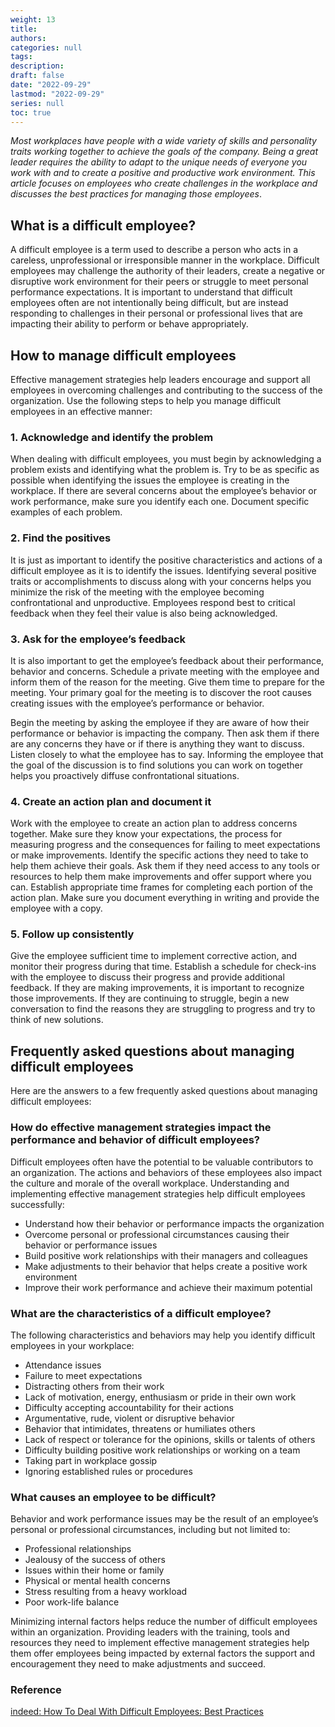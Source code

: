```yaml
---
weight: 13
title: 
authors:
categories: null
tags:
description: 
draft: false
date: "2022-09-29"
lastmod: "2022-09-29"
series: null
toc: true
---
```




*Most workplaces have people with a wide variety of skills and personality traits working together to achieve the goals of the company. Being a great leader requires the ability to adapt to the unique needs of everyone you work with and to create a positive and productive work environment. This article focuses on employees who create challenges in the workplace and discusses the best practices for managing those employees*.



## What is a difficult employee?

A difficult employee is a term used to describe a person who acts in a careless, unprofessional or irresponsible manner in the workplace. Difficult employees may challenge the authority of their leaders, create a negative or disruptive work environment for their peers or struggle to meet personal performance expectations. It is important to understand that difficult employees often are not intentionally being difficult, but are instead responding to challenges in their personal or professional lives that are impacting their ability to perform or behave appropriately.

## How to manage difficult employees

Effective management strategies help leaders encourage and support all employees in overcoming challenges and contributing to the success of the organization. Use the following steps to help you manage difficult employees in an effective manner:

### 1. Acknowledge and identify the problem

When dealing with difficult employees, you must begin by acknowledging a problem exists and identifying what the problem is. Try to be as specific as possible when identifying the issues the employee is creating in the workplace. If there are several concerns about the employee’s behavior or work performance, make sure you identify each one. Document specific examples of each problem.

### 2. Find the positives

It is just as important to identify the positive characteristics and actions of a difficult employee as it is to identify the issues. Identifying several positive traits or accomplishments to discuss along with your concerns helps you minimize the risk of the meeting with the employee becoming confrontational and unproductive. Employees respond best to critical feedback when they feel their value is also being acknowledged.

### 3. Ask for the employee’s feedback

It is also important to get the employee’s feedback about their performance, behavior and concerns. Schedule a private meeting with the employee and inform them of the reason for the meeting. Give them time to prepare for the meeting. Your primary goal for the meeting is to discover the root causes creating issues with the employee’s performance or behavior.

Begin the meeting by asking the employee if they are aware of how their performance or behavior is impacting the company. Then ask them if there are any concerns they have or if there is anything they want to discuss. Listen closely to what the employee has to say. Informing the employee that the goal of the discussion is to find solutions you can work on together helps you proactively diffuse confrontational situations.

### 4. Create an action plan and document it

Work with the employee to create an action plan to address concerns together. Make sure they know your expectations, the process for measuring progress and the consequences for failing to meet expectations or make improvements. Identify the specific actions they need to take to help them achieve their goals. Ask them if they need access to any tools or resources to help them make improvements and offer support where you can. Establish appropriate time frames for completing each portion of the action plan. Make sure you document everything in writing and provide the employee with a copy.

### 5. Follow up consistently

Give the employee sufficient time to implement corrective action, and monitor their progress during that time. Establish a schedule for check-ins with the employee to discuss their progress and provide additional feedback. If they are making improvements, it is important to recognize those improvements. If they are continuing to struggle, begin a new conversation to find the reasons they are struggling to progress and try to think of new solutions.

## Frequently asked questions about managing difficult employees

Here are the answers to a few frequently asked questions about managing difficult employees:

### How do effective management strategies impact the performance and behavior of difficult employees?

Difficult employees often have the potential to be valuable contributors to an organization. The actions and behaviors of these employees also impact the culture and morale of the overall workplace. Understanding and implementing effective management strategies help difficult employees successfully:

- Understand how their behavior or performance impacts the organization
- Overcome personal or professional circumstances causing their behavior or performance issues
- Build positive work relationships with their managers and colleagues
- Make adjustments to their behavior that helps create a positive work environment
- Improve their work performance and achieve their maximum potential

### What are the characteristics of a difficult employee?

The following characteristics and behaviors may help you identify difficult employees in your workplace:

- Attendance issues
- Failure to meet expectations
- Distracting others from their work
- Lack of motivation, energy, enthusiasm or pride in their own work
- Difficulty accepting accountability for their actions
- Argumentative, rude, violent or disruptive behavior
- Behavior that intimidates, threatens or humiliates others
- Lack of respect or tolerance for the opinions, skills or talents of others
- Difficulty building positive work relationships or working on a team
- Taking part in workplace gossip
- Ignoring established rules or procedures

### What causes an employee to be difficult?

Behavior and work performance issues may be the result of an employee’s personal or professional circumstances, including but not limited to:

- Professional relationships
- Jealousy of the success of others
- Issues within their home or family
- Physical or mental health concerns
- Stress resulting from a heavy workload
- Poor work-life balance

Minimizing internal factors helps reduce the number of difficult employees within an organization. Providing leaders with the training, tools and resources they need to implement effective management strategies help them offer employees being impacted by external factors the support and encouragement they need to make adjustments and succeed.

### Reference
[indeed: How To Deal With Difficult Employees: Best Practices](https://www.indeed.com/hire/c/info/how-to-deal-difficult-employees)
